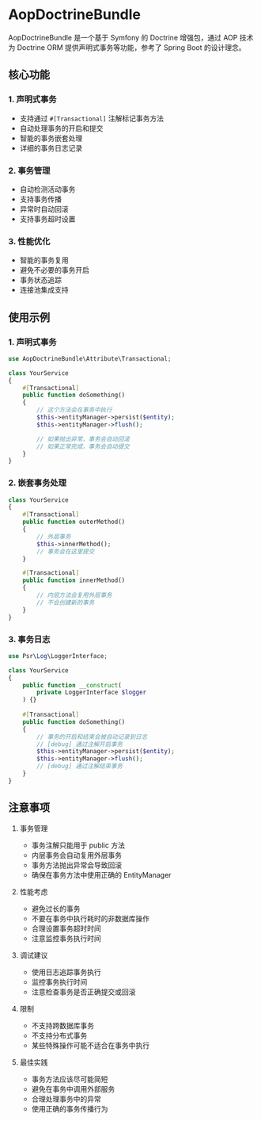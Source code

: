 # AopDoctrineBundle

AopDoctrineBundle 是一个基于 Symfony 的 Doctrine 增强包，通过 AOP 技术为 Doctrine ORM 提供声明式事务等功能，参考了 Spring Boot 的设计理念。

## 核心功能

### 1. 声明式事务
- 支持通过 `#[Transactional]` 注解标记事务方法
- 自动处理事务的开启和提交
- 智能的事务嵌套处理
- 详细的事务日志记录

### 2. 事务管理
- 自动检测活动事务
- 支持事务传播
- 异常时自动回滚
- 支持事务超时设置

### 3. 性能优化
- 智能的事务复用
- 避免不必要的事务开启
- 事务状态追踪
- 连接池集成支持

## 使用示例

### 1. 声明式事务

```php
use AopDoctrineBundle\Attribute\Transactional;

class YourService
{
    #[Transactional]
    public function doSomething()
    {
        // 这个方法会在事务中执行
        $this->entityManager->persist($entity);
        $this->entityManager->flush();

        // 如果抛出异常，事务会自动回滚
        // 如果正常完成，事务会自动提交
    }
}
```

### 2. 嵌套事务处理

```php
class YourService
{
    #[Transactional]
    public function outerMethod()
    {
        // 外层事务
        $this->innerMethod();
        // 事务会在这里提交
    }

    #[Transactional]
    public function innerMethod()
    {
        // 内层方法会复用外层事务
        // 不会创建新的事务
    }
}
```

### 3. 事务日志

```php
use Psr\Log\LoggerInterface;

class YourService
{
    public function __construct(
        private LoggerInterface $logger
    ) {}
    
    #[Transactional]
    public function doSomething()
    {
        // 事务的开启和结束会被自动记录到日志
        // [debug] 通过注解开启事务
        $this->entityManager->persist($entity);
        $this->entityManager->flush();
        // [debug] 通过注解结束事务
    }
}
```

## 注意事项

1. 事务管理
   - 事务注解只能用于 public 方法
   - 内层事务会自动复用外层事务
   - 事务方法抛出异常会导致回滚
   - 确保在事务方法中使用正确的 EntityManager

2. 性能考虑
   - 避免过长的事务
   - 不要在事务中执行耗时的非数据库操作
   - 合理设置事务超时时间
   - 注意监控事务执行时间

3. 调试建议
   - 使用日志追踪事务执行
   - 监控事务执行时间
   - 注意检查事务是否正确提交或回滚

4. 限制
   - 不支持跨数据库事务
   - 不支持分布式事务
   - 某些特殊操作可能不适合在事务中执行

5. 最佳实践
   - 事务方法应该尽可能简短
   - 避免在事务中调用外部服务
   - 合理处理事务中的异常
   - 使用正确的事务传播行为
